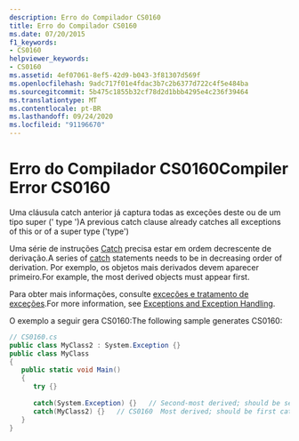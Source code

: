```yaml
---
description: Erro do Compilador CS0160
title: Erro do Compilador CS0160
ms.date: 07/20/2015
f1_keywords:
- CS0160
helpviewer_keywords:
- CS0160
ms.assetid: 4ef07061-8ef5-42d9-b043-3f81307d569f
ms.openlocfilehash: 9adc717f01e4fdac3b7c2b6377d722c4f5e484ba
ms.sourcegitcommit: 5b475c1855b32cf78d2d1bbb4295e4c236f39464
ms.translationtype: MT
ms.contentlocale: pt-BR
ms.lasthandoff: 09/24/2020
ms.locfileid: "91196670"
---
```

# <a name="compiler-error-cs0160"></a><span data-ttu-id="cb071-103">Erro do Compilador CS0160</span><span class="sxs-lookup"><span data-stu-id="cb071-103">Compiler Error CS0160</span></span>

<span data-ttu-id="cb071-104">Uma cláusula catch anterior já captura todas as exceções deste ou de um tipo super (' type ')</span><span class="sxs-lookup"><span data-stu-id="cb071-104">A previous catch clause already catches all exceptions of this or of a super type ('type')</span></span>  
  
<span data-ttu-id="cb071-105">Uma série de instruções [Catch](../language-reference/keywords/try-catch.md) precisa estar em ordem decrescente de derivação.</span><span class="sxs-lookup"><span data-stu-id="cb071-105">A series of [catch](../language-reference/keywords/try-catch.md) statements needs to be in decreasing order of derivation.</span></span> <span data-ttu-id="cb071-106">Por exemplo, os objetos mais derivados devem aparecer primeiro.</span><span class="sxs-lookup"><span data-stu-id="cb071-106">For example, the most derived objects must appear first.</span></span>
  
 <span data-ttu-id="cb071-107">Para obter mais informações, consulte [exceções e tratamento de exceções](../programming-guide/exceptions/index.md).</span><span class="sxs-lookup"><span data-stu-id="cb071-107">For more information, see [Exceptions and Exception Handling](../programming-guide/exceptions/index.md).</span></span>  
  
 <span data-ttu-id="cb071-108">O exemplo a seguir gera CS0160:</span><span class="sxs-lookup"><span data-stu-id="cb071-108">The following sample generates CS0160:</span></span>  
  
```csharp  
// CS0160.cs  
public class MyClass2 : System.Exception {}  
public class MyClass  
{  
   public static void Main()  
   {  
      try {}  
  
      catch(System.Exception) {}   // Second-most derived; should be second catch  
      catch(MyClass2) {}   // CS0160  Most derived; should be first catch  
   }  
}  
```
